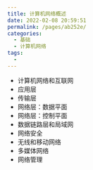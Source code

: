 ```yaml
---
title: 计算机网络概述
date: 2022-02-08 20:59:51
permalink: /pages/ab252e/
categories:
  - 基础
  - 计算机网络
tags:
  - 
---
```

- 计算机网络和互联网
- 应用层
- 传输层
- 网络层：数据平面
- 网络层：控制平面
- 数据链路层和局域网
- 网络安全
- 无线和移动网络
- 多媒体网络
- 网络管理

